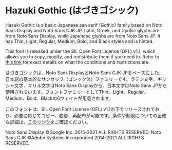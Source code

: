 # Hazuki Gothic (はづきゴシック)
Hazuki Gothic is a basic Japanese san serif (Gothic) family based on Noto Sans Display and Noto Sans CJK JP. Latin, Greek, and Cyrillic glyphs are from Noto Sans Display, while Japanese glyphs are from Noto Sans JP. It has Thin, Light, Regular, Medium, Bold, and Black styles and is hinted.

This font is released under the SIL Open Font License (OFL) v1.1, which allows you to copy, modify, and redistribute them if you need to. Refer to [this link](http://scripts.sil.org/OFL) for exact details on what the conditions and restrictions are.

はづきゴシックは、Noto Sans DisplayとNoto Sans CJK JPをベースにした、日本語の基本的なサンセリフ（ゴシック体）ファミリーです。ラテン文字、ギリシャ文字、キリル文字はNoto Sans Displayから、日本文字はNoto Sans JPから使用されています。フォントファミリーとしてThin、Light、Regular、Medium、Bold、Blackの6ウェイトが用意されます。

このフォントは、SIL Open Font License (OFL) v1.1の下でリリースされており、必要に応じてコピー、変更、再配布が可能です。条件や制限についての正確な詳細は、[このリンク](http://scripts.sil.org/OFL)をご確認ください。

Noto Sans Display ©Google Inc. 2015-2021 ALL RIGHTS RESERVED.
Noto Sans CJK ©Adobe Systems Incorporated 2014-2021 ALL RIGHTS RESERVED.
